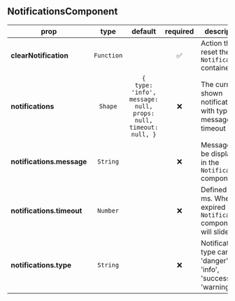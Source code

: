 ## NotificationsComponent

prop | type | default | required | description
---- | :----: | :-------: | :--------: | -----------
**clearNotification** | `Function` |  | :white_check_mark: | Action that reset the `Notification` container
**notifications** | `Shape` | `{     type: 'info',     message: null,     props: null,     timeout: null, }` | :x: | The currently shown notification, with type, message, timeout
**notifications.message** | `String` |  | :x: | Message to be displayed in the `Notifications` component
**notifications.timeout** | `Number` |  | :x: | Defined in ms. When expired it the `Notifications` component will slide out
**notifications.type** | `String` |  | :x: | Notification type can be 'danger', 'info', 'success', 'warning'

